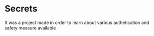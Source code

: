 # Secrets
It was a project made in order to learn about various authetication and safety measure available
